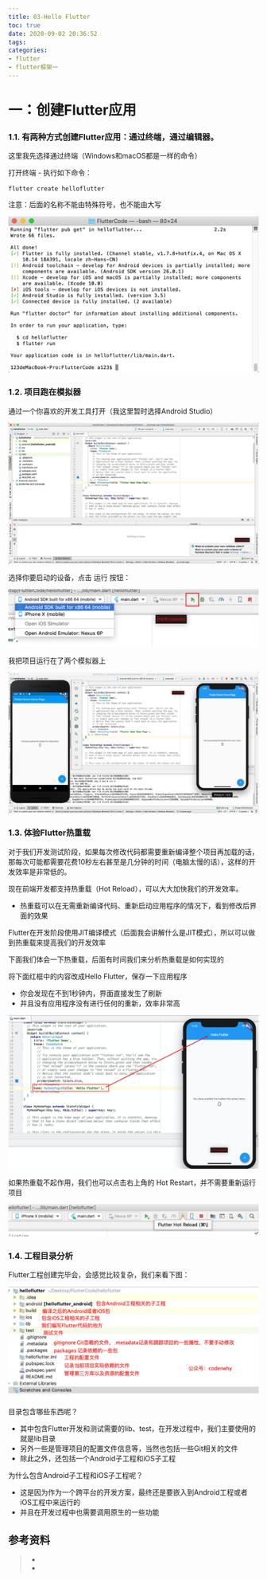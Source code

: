 ```yaml
---
title: 03-Hello Flutter
toc: true
date: 2020-09-02 20:36:52
tags:
categories:
- flutter
- flutter框架一
---
```



# 一：创建Flutter应用
### 1.1.  有两种方式创建Flutter应用：通过终端，通过编辑器。

这里我先选择通过终端（Windows和macOS都是一样的命令）

打开终端 - 执行如下命令：

```
flutter create helloflutter
```

注意：后面的名称不能由特殊符号，也不能由大写

![图1](03-Hello-Flutter/03_001.png)

### 1.2. 项目跑在模拟器

通过一个你喜欢的开发工具打开（我这里暂时选择Android Studio）

![图1](03-Hello-Flutter/03_002.png)

选择你要启动的设备，点击 运行 按钮：

![图1](03-Hello-Flutter/03_003.png)

我把项目运行在了两个模拟器上

![图1](03-Hello-Flutter/03_004.png)

### 1.3. 体验Flutter热重载

对于我们开发测试阶段，如果每次修改代码都需要重新编译整个项目再加载的话，那每次可能都需要花费10秒左右甚至是几分钟的时间（电脑太慢的话），这样的开发效率是非常低的。

现在前端开发都支持热重载（Hot Reload），可以大大加快我们的开发效率。

- 热重载可以在无需重新编译代码、重新启动应用程序的情况下，看到修改后界面的效果

Flutter在开发阶段使用JIT编译模式（后面我会讲解什么是JIT模式），所以可以做到热重载来提高我们的开发效率

下面我们体会一下热重载，后面有时间我们来分析热重载是如何实现的

将下面红框中的内容改成Hello Flutter，保存一下应用程序

- 你会发现在不到1秒钟内，界面直接发生了刷新
- 并且没有应用程序没有进行任何的重新，效率非常高

![图1](03-Hello-Flutter/03_005.png)

如果热重载不起作用，我们也可以点击右上角的 Hot Restart，并不需要重新运行项目

![图1](03-Hello-Flutter/03_006.png)

### 1.4. 工程目录分析

Flutter工程创建完毕会，会感觉比较复杂，我们来看下图：

![图1](03-Hello-Flutter/03_007.png)

目录包含哪些东西呢？

- 其中包含Flutter开发和测试需要的lib、test，在开发过程中，我们主要使用的就是lib目录
- 另外一些是管理项目的配置文件信息等，当然也包括一些Git相关的文件
- 除此之外，还包括一个Android子工程和iOS子工程

为什么包含Android子工程和iOS子工程呢？

- 这是因为作为一个跨平台的开发方案，最终还是要嵌入到Android工程或者iOS工程中来运行的
- 并且在开发过程中也需要调用原生的一些功能


## 参考资料
> - []()
> - []()

